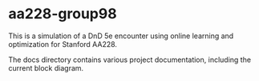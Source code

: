 # aa228-group98

This is a simulation of a DnD 5e encounter using online learning and optimization for Stanford AA228.

The docs directory contains various project documentation, including the current block diagram. 